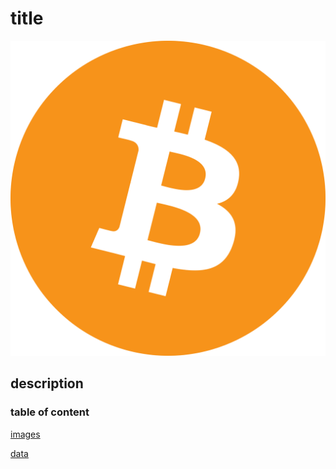 # title

![Bitcoin Image](bitcoin-btc-logo.png)
## description


### table of content

[images](images)

[data](data)



